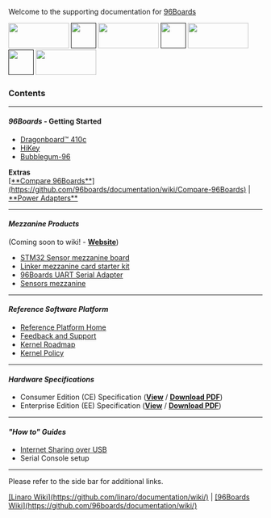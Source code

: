 Welcome to the supporting documentation for <a href="http://96boards.org" target="_blank">96Boards</a>

<a href="http://96boards.org" target="_blank"><img src="http://i.imgur.com/mKjYKTH.png" data-canonical-src="http://i.imgur.com/mKjYKTH.png" width="120" height="50" /></a>
[<img src="http://i.imgur.com/ou7F2lh.png" data-canonical-src="http://i.imgur.com/ou7F2lh.png" width="50" height="50" />]() 
<a href="https://www.96boards.org/products/ce/" target="_blank"><img src="http://i.imgur.com/QEilCHZ.png" data-canonical-src="http://i.imgur.com/QEilCHZ.png" width="120" height="50" /></a>
[<img src="http://i.imgur.com/ou7F2lh.png" data-canonical-src="http://i.imgur.com/ou7F2lh.png" width="50" height="50" />]() 
<a href="https://www.96boards.org/products/ee/" target="_blank"><img src="http://i.imgur.com/DLgo1qU.png" data-canonical-src="http://i.imgur.com/DLgo1qU.png" width="120" height="50" /></a>
[<img src="http://i.imgur.com/ou7F2lh.png" data-canonical-src="http://i.imgur.com/ou7F2lh.png" width="50" height="50" />]() 
<a href="https://www.96boards.org/products/mezzanine/" target="_blank"><img src="http://i.imgur.com/gKfT0IK.png" data-canonical-src="http://i.imgur.com/gKfT0IK.png" width="120" height="50" /></a>

### Contents

***

#### _96Boards_ - Getting Started

- [Dragonboard™ 410c](https://github.com/96boards/documentation/wiki/DragonBoard™-410c-Home)
- [HiKey](https://github.com/96boards/documentation/wiki/HiKey-Home)
- [Bubblegum-96](https://github.com/96boards/documentation/wiki/Bubblegum96-Home)

<p align="left">
  <b>Extras</b><br>
  <a href="#">[**Compare 96Boards**](https://github.com/96boards/documentation/wiki/Compare-96Boards)</a> |
  <a href="#"><a href="https://www.96boards.org/products/accessories/power/" target="_blank">**Power Adapters**</a></a>
  <br>

***

#### _Mezzanine Products_

(Coming soon to wiki! - <a href="https://www.96boards.org/products/mezzanine/" target="_blank">**Website**</a>)

- [STM32 Sensor mezzanine board](https://github.com/96boards/documentation/wiki/STM32-Sensor-mezzanine-board)
- [Linker mezzanine card starter kit](https://github.com/96boards/documentation/wiki/Linker-mezzanine-card-starter-kit)
- [96Boards UART Serial Adapter](https://github.com/96boards/documentation/wiki/96Boards-UART-Serial-Adapter)
- [Sensors mezzanine](https://github.com/96boards/documentation/wiki/Sensors-mezzanine)

***

#### _Reference Software Platform_

- [Reference Platform Home](https://github.com/96boards/documentation/wiki/Reference-Platform-Home)
- [Feedback and Support](https://github.com/96boards/documentation/wiki/Reference-Platform-Feedback-and-Support)
- [Kernel Roadmap](https://github.com/96boards/documentation/wiki/RP-Kernel-Roadmap)
- [Kernel Policy](https://github.com/96boards/documentation/wiki/RP-Kernel-Policy)

***

#### _Hardware Specifications_

- Consumer Edition (CE) Specification (<a href="https://github.com/96boards/documentation/blob/master/96BoardsCESpecificationv1.0-EA1.pdf" target="_blank">**View**</a>
 / [**Download PDF**](https://www.96boards.org/ce-specification))
- Enterprise Edition (EE) Specification (<a href="https://github.com/96boards/documentation/blob/master/96BoardsEESpecificationv1.0.pdf" target="_blank">**View**</a>
 / [**Download PDF**](https://www.96boards.org/ee-specification))

***

#### _"How to" Guides_

- [Internet Sharing over USB](https://github.com/96boards/documentation/wiki/Sharing-Internet-connections-over-USB-on-96Boards)
- Serial Console setup

***

Please refer to the side bar for additional links.

<p align="left">
  <b></b>
  <a href="#">[Linaro Wiki](https://github.com/linaro/documentation/wiki/)</a> |
  <a href="#">[96Boards Wiki](https://github.com/96boards/documentation/wiki/)</a>
  <br>